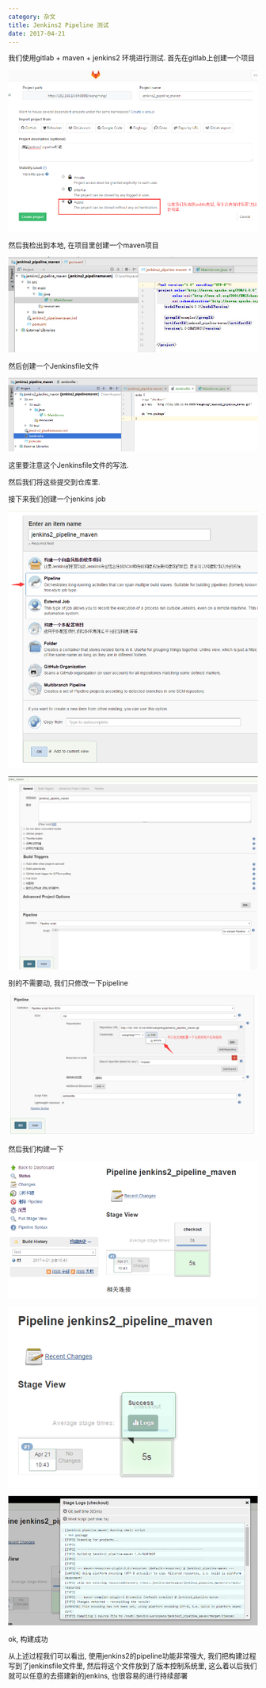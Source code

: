 ```yaml
---
category: 杂文
title: Jenkins2 Pipeline 测试
date: 2017-04-21
---
```


我们使用gitlab + maven + jenkins2 环境进行测试.
首先在gitlab上创建一个项目

![](https://raw.githubusercontent.com/wangmingco/wangmingco.github.io/main/static/images/jenkins/jenkins1.png)

然后我检出到本地, 在项目里创建一个maven项目

![](https://raw.githubusercontent.com/wangmingco/wangmingco.github.io/main/static/images/jenkins/jenkins2.png)

然后创建一个Jenkinsfile文件

![](https://raw.githubusercontent.com/wangmingco/wangmingco.github.io/main/static/images/jenkins/jenkins3.png)

这里要注意这个Jenkinsfile文件的写法.

然后我们将这些提交到仓库里.

接下来我们创建一个jenkins job

![](https://raw.githubusercontent.com/wangmingco/wangmingco.github.io/main/static/images/jenkins/jenkins4.png)


![](https://raw.githubusercontent.com/wangmingco/wangmingco.github.io/main/static/images/jenkins/jenkins5.png)

别的不需要动, 我们只修改一下pipeline

![](https://raw.githubusercontent.com/wangmingco/wangmingco.github.io/main/static/images/jenkins/jenkins6.png)

然后我们构建一下

![](https://raw.githubusercontent.com/wangmingco/wangmingco.github.io/main/static/images/jenkins/jenkins7.png)


![](https://raw.githubusercontent.com/wangmingco/wangmingco.github.io/main/static/images/jenkins/jenkins8.png)


![](https://raw.githubusercontent.com/wangmingco/wangmingco.github.io/main/static/images/jenkins/jenkins9.png)

ok, 构建成功

从上述过程我们可以看出, 使用jenkins2的pipeline功能非常强大, 我们把构建过程写到了jenkinsfile文件里, 然后将这个文件放到了版本控制系统里, 这么着以后我们就可以任意的去搭建新的jenkins, 也很容易的进行持续部署
